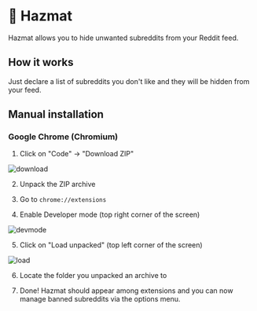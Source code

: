 # 🥽 Hazmat 
Hazmat allows you to hide unwanted subreddits from your Reddit feed.

## How it works
Just declare a list of subreddits you don't like and they will be hidden from your feed.

## Manual installation

### Google Chrome (Chromium)

1. Click on "Code" → "Download ZIP"

![download](https://user-images.githubusercontent.com/14220138/117636725-a2294800-b170-11eb-808b-dbbe280b09ae.gif)

2. Unpack the ZIP archive

3. Go to `chrome://extensions`
 
4. Enable Developer mode (top right corner of the screen)

![devmode](https://user-images.githubusercontent.com/14220138/117636869-c422ca80-b170-11eb-96a0-db2a85b0e591.gif)

5. Click on "Load unpacked" (top left corner of the screen)

![load](https://user-images.githubusercontent.com/14220138/117636910-cd139c00-b170-11eb-9bc6-4a48621b9076.gif)

6. Locate the folder you unpacked an archive to

7. Done! Hazmat should appear among extensions and you can now manage banned subreddits via the options menu.
